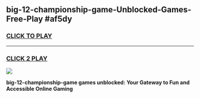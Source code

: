
## big-12-championship-game-Unblocked-Games-Free-Play #af5dy
<h3>
<a href="https://us.freeplayer.one?title=big-12-championship-game&ref=9M">CLICK TO PLAY</a></h3>
<hr>

<h3>
<a href="https://us.freeplayer.one?title=big-12-championship-game&ref=9M">CLICK 2 PLAY</a>
  
</h3>

<a href="https://us.freeplayer.one?title=big-12-championship-game&ref=9M"><img src="https://clearcache.store/games.png"></a>


**big-12-championship-game games unblocked: Your Gateway to Fun and Accessible Online Gaming**
